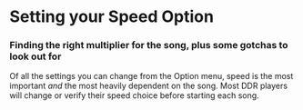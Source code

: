 # Setting your Speed Option
### Finding the right multiplier for the song, plus some gotchas to look out for

Of all the settings you can change from the Option menu, speed is the most important *and* the most heavily dependent on the song. Most DDR players will change or verify their speed choice before starting each song.